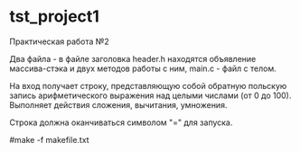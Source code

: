 # tst_project1
Практическая работа №2

Два файла - в файле заголовка header.h находятся объявление массива-стэка и двух методов работы с ним, main.c - файл с телом.

На вход получает строку, представляющую собой обратную польскую запись арифметического выражения над целыми числами (от 0 до 100). Выполняет действия сложения, вычитания, умножения.

Строка должна оканчиваться символом "=" для запуска.

#make -f makefile.txt
